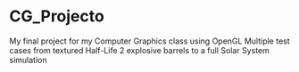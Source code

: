# CG_Projecto
My final project for my Computer Graphics class using OpenGL  Multiple test cases from textured Half-Life 2 explosive barrels to a full Solar System simulation
